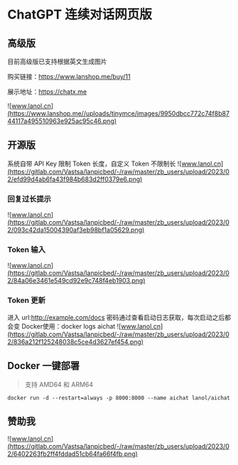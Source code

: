 # ChatGPT 连续对话网页版

## 高级版

目前高级版已支持根据英文生成图片

购买链接：https://www.lanshop.me/buy/11

展示地址：https://chatx.me

![www.lanol.cn](https://www.lanshop.me//uploads/tinymce/images/9950dbcc772c74f8b8744117a495510963e925ac95c46.png)

## 开源版

系统自带 API Key 限制 Token 长度，自定义 Token 不限制长
![www.lanol.cn](https://gitlab.com/Vastsa/lanpicbed/-/raw/master/zb_users/upload/2023/02/efd99d4ab6fa43f984b683d2ff0379e6.png)

### 回复过长提示
![www.lanol.cn](https://gitlab.com/Vastsa/lanpicbed/-/raw/master/zb_users/upload/2023/02/093c42da15004390af3eb98bf1a05629.png)

### Token 输入
![www.lanol.cn](https://gitlab.com/Vastsa/lanpicbed/-/raw/master/zb_users/upload/2023/02/84a06e3461e549cd92e9c748f4eb1903.png)

### Token 更新

进入 url:http://example.com/docs
密码通过查看启动日志获取，每次启动之后都会变
Docker使用：docker logs aichat
![www.lanol.cn](https://gitlab.com/Vastsa/lanpicbed/-/raw/master/zb_users/upload/2023/02/836a212f125248038c5ce4d3627ef454.png)

## Docker 一键部署

> 支持 AMD64 和 ARM64

```shell
docker run -d --restart=always -p 8000:8000 --name aichat lanol/aichat
```

## 赞助我

![www.lanol.cn](https://gitlab.com/Vastsa/lanpicbed/-/raw/master/zb_users/upload/2023/02/6402263fb2ff4fddad51cb64fa66f4fb.png)
